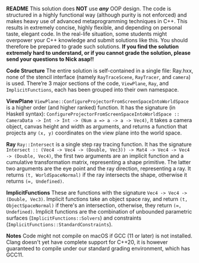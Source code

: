 ﻿**README**
This solution does **NOT** use ***any*** OOP design. The code is structured in a highly functional way (although purity is not enforced) and makes heavy use of advanced metaprogramming techniques in C++. This results in extremely concise, highly flexible, and depending on personal taste, elegant code. In the real-life situation, some students might overpower your C++ knowledge and submit solutions like this. You should therefore be prepared to grade such solutions. **If you find the solution extremely hard to understand, or if you cannot grade the solution, please send your questions to Nick asap!!**

**Code Structure**
The entire solution is self-contained in a single file: Ray.hxx, none of the stencil interface (namely `RayTraceScene`, `RayTracer`, and `camera`) is used. There’re 3 major sections of the code, `ViewPlane`, `Ray`, and `ImplicitFunctions`, each has been grouped into their own namespace.

**ViewPlane**
`ViewPlane::ConfigureProjectorFromScreenSpaceIntoWorldSpace` is a higher order (and higher ranked) function. It has the signature (in Haskell syntax): `ConfigureProjectorFromScreenSpaceIntoWorldSpace :: CameraData -> Int -> Int -> (Num a => a -> a -> Vec4)`, it takes a camera object, canvas height and width as arguments, and returns a function that projects any `(x, y)` coordinates on the view plane into the world space.

**Ray**
`Ray::Intersect` is a single step ray tracing function. It has the signature `Intersect :: (Vec4 -> Vec4 -> (Double, Vec3)) -> Mat4 -> Vec4 -> Vec4 -> (Double, Vec4)`, the first two arguments are an implicit function and a cumulative transformation matrix, representing a shape primitive. The latter two arguments are the eye point and the ray direction, representing a ray. It returns `(t, WorldSpaceNormal)` if the ray intersects the shape, otherwise it returns `(∞, Undefined)`.

**ImplicitFunctions**
These are functions with the signature `Vec4 -> Vec4 -> (Double, Vec3)`. Implicit functions take an object space ray, and return `(t, ObjectSpaceNormal)` if there's an intersection, otherwise, they return `(∞, Undefined)`. Implicit functions are the combination of unbounded parametric surfaces (`ImplicitFunctions::Solvers`) and constraints (`ImplicitFunctions::StandardConstraints`).

**Notes**
Code might not compile on macOS if GCC (11 or later) is not installed. Clang doesn't yet have complete support for C++20, it is however guaranteed to compile under our standard grading environment, which has GCC11.